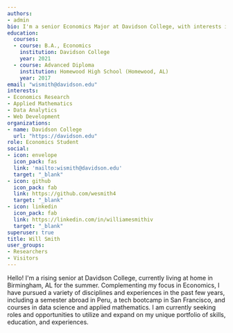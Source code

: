 ```yaml
---
authors:
- admin
bio: I'm a senior Economics Major at Davidson College, with interests in project management and data analytics.
education:
  courses:
  - course: B.A., Economics
    institution: Davidson College
    year: 2021
  - course: Advanced Diploma
    institution: Homewood High School (Homewood, AL)
    year: 2017
email: "wismith@davidson.edu"
interests:
- Economics Research
- Applied Mathematics
- Data Analytics
- Web Development
organizations:
- name: Davidson College
  url: "https://davidson.edu"
role: Economics Student
social:
- icon: envelope
  icon_pack: fas
  link: 'mailto:wismith@davidson.edu'
  target: "_blank"
- icon: github
  icon_pack: fab
  link: https://github.com/wesmith4
  target: "_blank"
- icon: linkedin
  icon_pack: fab
  link: https://linkedin.com/in/williamesmithiv
  target: "_blank"
superuser: true
title: Will Smith
user_groups:
- Researchers
- Visitors
---
```


Hello!  I'm a rising senior at Davidson College, currently living at home in Birmingham, AL for the summer. Complementing my focus in Economics, I have pursued a variety of disciplines and experiences in the past few years, including a semester abroad in Peru, a tech bootcamp in San Francisco, and courses in data science and applied mathematics.  I am currently seeking roles and opportunities to utilize and expand on my unique portfolio of skills, education, and experiences.

